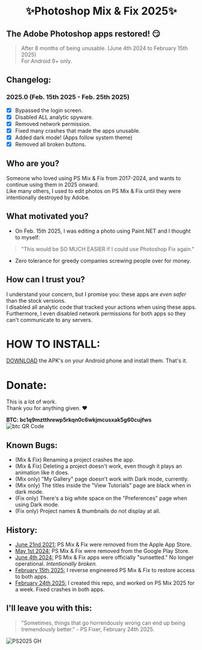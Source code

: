 <h1 align="center">✨Photoshop Mix & Fix 2025✨</h1>

## The Adobe Photoshop apps restored! 😏
> After 8 months of being unusable. (June 4th 2024 to February 15th 2025)  
> For Android 9+ only.  

## Changelog:
### 2025.0 (Feb. 15th 2025 - Feb. 25th 2025)
- [x] Bypassed the login screen.  
- [x] Disabled ALL analytic spyware.  
- [x] Removed network permission.  
- [x] Fixed many crashes that made the apps unusable.  
- [x] Added dark mode! (Apps follow system theme)
- [x] Removed all broken buttons.

## Who are you? 
Someone who loved using PS Mix & Fix from 2017-2024, and wants to continue using them in 2025 onward.   
Like many others, I used to edit photos on PS Mix & Fix until they were intentionally destroyed by Adobe.

## What motivated you?
* On Feb. 15th 2025, I was editing a photo using Paint.NET and I thought to myself:  
> "This would be SO MUCH EASIER if I could use Photoshop Fix again."
* Zero tolerance for greedy companies screwing people over for money.

## How can I trust you?
I understand your concern, but I promise you: these apps are *even safer* than the stock versions.  
I disabled all analytic code that tracked your actions when using these apps.  
Furthermore, I even disabled network permissions for both apps so they can't communicate to any servers.

# HOW TO INSTALL:  
[DOWNLOAD](https://github.com/PSFixer/PhotoshopApps/releases) the APK's on your Android phone and install them. That's it.

# Donate:
This is a lot of work.  
Thank you for anything given. ❤  

**BTC: bc1q9mztthrewp5rkqn0c6wkjmcusxak5g60cujfws**  
![btc QR Code](https://github.com/user-attachments/assets/ca4ac4cc-6d2d-4798-9746-2c05793bcb6a)  

## Known Bugs:
* (Mix & Fix) Renaming a project crashes the app.  
* (Mix & Fix) Deleting a project doesn't work, even though it plays an animation like it does.  
* (Mix only) "My Gallery" page doesn't work with Dark mode, currently.  
* (Mix only) The titles inside the "View Tutorials" page are black when in dark mode.  
* (Fix only) There's a big white space on the "Preferences" page when using Dark mode.  
* (Fix only) Project names & thumbnails do not display at all.  

## History:
* <ins>June 21nd 2021:</ins> PS Mix & Fix were removed from the Apple App Store.
* <ins>May 1st 2024:</ins> PS Mix & Fix were removed from the Google Play Store.
* <ins>June 4th 2024:</ins> PS Mix & Fix apps were officially "sunsetted." No longer operational. *Intentionally broken.*
* <ins>February 15th 2025:</ins> I reverse engineered PS Mix & Fix to restore access to both apps.
* <ins>February 24th 2025:</ins> I created this repo, and worked on PS Mix 2025 for a week. Fixed crashes in both apps.

## I'll leave you with this:
> "Sometimes, things that go horrendously wrong can end up being tremendously better." - PS Fixer, February 24th 2025.

![PS2025 GH](https://github.com/user-attachments/assets/f5a20562-ca0e-4985-bb89-f4b4835d549d)

